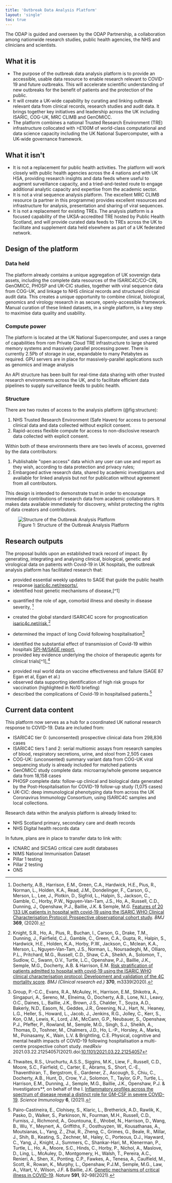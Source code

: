 ```yaml
---
title: 'Outbreak Data Analysis Platform'
layout: 'single'
toc: true
---
```


The ODAP is guided and overseen by the ODAP Partnership, a collaboration among nationwide research studies, public health agencies, the NHS and clinicians and scientists.

## What it is

- The purpose of the outbreak data analysis platform is to provide an accessible, usable data resource to enable research relevant to COVID-19 and future outbreaks. This will accelerate scientific understanding of new outbreaks for the benefit of patients and the protection of the public.
- It will create a UK-wide capability by curating and linking outbreak relevant data from clinical records, research studies and audit data. It brings together key initiatives and leadership across the UK including ISARIC, COG-UK, MRC CLIMB and GenOMICC. 
- The platform combines a national Trusted Research Environment (TRE) infrastructure collocated with >£100M of world-class computational and data science capacity including the UK National Supercomputer, with a UK-wide governance framework.


## What it isn't

- It is not a replacement for public health activities. The platform will work closely with public health agencies across the 4 nations and with UK HSA, providing research insights and data feeds where useful to augment surveillance capacity, and a tried-and-tested route to engage additional analytic capacity and expertise from the academic sector.
- It is not a viral sequence analysis platform. The excellent MRC CLIMB resource (a partner in this programme) provides excellent resources and infrastructure for analysis, presentation and sharing of viral sequences.
- It is not a replacement for existing TREs. The analysis platform is a focused capability of the UKSA-accredited TRE hosted by Public Health Scotland, and will provide curated data feeds to TREs across the UK to facilitate and supplement data held elsewhere as part of a UK federated network.


## Design of the platform

### Data held

The platform already contains a unique aggregation of UK sovereign data assets, including the complete data resources of the ISARIC4C/CO-CIN, GenOMICC, PHOSP and UK-CIC studies, together with viral sequence data from COG-UK, and linkage to NHS clinical records and structured clinical audit data. This creates a unique opportunity to combine clinical, biological, genomics and virology research in as secure, openly-accessible framework. Manual curation of these linked datasets, in a single platform, is a key step to maximise data quality and usability.

### Compute power

The platform is located at the UK National Supercomputer, and uses a range of capabilities from rom Private Cloud TRE infrastructure to large shared memory systems and massively parallel processing power. There is currently 2.5Pb of storage in use, expandable to many Petabytes as required. GPU servers are in place for massively-parallel applications such as genomics and image analysis

An API structure has been built for real-time data sharing with other trusted research environments across the UK, and to facilitate efficient data pipelines to supply surveillance feeds to public health.


### Structure

There are two routes of access to the analysis platform (@fig:structure):

1. NHS Trusted Research Environment (Safe Haven) for access to personal clinical data and data collected without explicit consent.
2. Rapid-access flexible compute for access to non-disclosive research data collected with explicit consent.

Within both of these environments there are two levels of access, governed by the data contributors:

1. Publishable "open access" data which any user can use and report as they wish, according to data protection and privacy rules;
2. Embargoed active research data, shared by academic investigators and available for linked analysis but not for publication without agreement from all contributors.

This design is intended to demonstrate trust in order to encourage immediate contributions of research data from academic collaborators. It makes data available immediately for discovery, whilst protecting the rights of data creators and contributors.

<figure>
<img src="/assets/images/i4c-analysis-platform-updated.png" alt="Structure of the Outbreak Analysis Platform">
<figcaption>Figure 1: Structure of the Outbreak Analysis Platform</figcaption>
</figure>

## Research outputs

The proposal builds upon an established track record of impact. By generating, integrating and analysing clinical, biological, genetic and virological data on patients with Covid-19 in UK hospitals, the outbreak analysis platform has facilitated research that:

- provided essential weekly updates to SAGE that guide the public health response [isaric4c.net/reports/](https://isaric4c.net/reports/), 
- identified host genetic mechanisms of disease,[^1]
[^6]: Pairo-Castineira, E., Clohisey, S., Klaric, L., Bretherick, A.D., Rawlik, K., Pasko, D., Walker, S., Parkinson, N., Fourman, M.H., Russell, C.D., Furniss, J., Richmond, A., Gountouna, E., Wrobel, N., Harrison, D., Wang, B., Wu, Y., Meynert, A., Griffiths, F., Oosthuyzen, W., Kousathanas, A., Moutsianas, L., Yang, Z., Zhai, R., Zheng, C., Grimes, G., Beale, R., Millar, J., Shih, B., Keating, S., Zechner, M., Haley, C., Porteous, D.J., Hayward, C., Yang, J., Knight, J., Summers, C., Shankar-Hari, M., Klenerman, P., Turtle, L., Ho, A., Moore, S.C., Hinds, C., Horby, P., Nichol, A., Maslove, D., Ling, L., McAuley, D., Montgomery, H., Walsh, T., Pereira, A.C., Renieri, A., Shen, X., Ponting, C.P., Fawkes, A., Tenesa, A., Caulfield, M., Scott, R., Rowan, K., Murphy, L., Openshaw, P.J.M., Semple, M.G., Law, A., Vitart, V., Wilson, J.F. & Baillie, J.K. [Genetic mechanisms of critical illness in COVID-19](https://doi.org/10.1038/s41586-020-03065-y). _Nature_ **591**, 92–98(2021).
- quantified the role of age, comorbid illness and obesity in disease severity, [^2] 
[^2]: Docherty, A.B., Harrison, E.M., Green, C.A., Hardwick, H.E., Pius, R., Norman, L., Holden, K.A., Read, J.M., Dondelinger, F., Carson, G., Merson, L., Lee, J., Plotkin, D., Sigfrid, L., Halpin, S., Jackson, C., Gamble, C., Horby, P.W., Nguyen-Van-Tam, J.S., Ho, A., Russell, C.D., Dunning, J., Openshaw, P.J., Baillie, J.K. & Semple, M.G. [Features of 20 133 UK patients in hospital with covid-19 using the ISARIC WHO Clinical Characterisation Protocol: Prospective observational cohort study](https://doi.org/ggw4nh). _BMJ_ **369**, (2020).
- created the global standard ISARIC4C score for prognostication [isaric4c.net/risk](isaric4c.net/risk),[^3] 
[^3]: Knight, S.R., Ho, A., Pius, R., Buchan, I., Carson, G., Drake, T.M., Dunning, J., Fairfield, C.J., Gamble, C., Green, C.A., Gupta, R., Halpin, S., Hardwick, H.E., Holden, K.A., Horby, P.W., Jackson, C., Mclean, K.A., Merson, L., Nguyen-Van-Tam, J.S., Norman, L., Noursadeghi, M., Olliaro, P.L., Pritchard, M.G., Russell, C.D., Shaw, C.A., Sheikh, A., Solomon, T., Sudlow, C., Swann, O.V., Turtle, L.C., Openshaw, P.J., Baillie, J.K., Semple, M.G., Docherty, A.B. & Harrison, E.M. [Risk stratification of patients admitted to hospital with covid-19 using the ISARIC WHO clinical characterisation protocol: Development and validation of the 4C mortality score](https://doi.org/10.1136/bmj.m3339). _BMJ (Clinical research ed.)_ **370**, m3339(2020).
- determined the impact of long Covid following hospitalisation[^4]
[^4]: Group, P.-C.C., Evans, R.A., McAuley, H., Harrison, E.M., Shikotra, A., Singapuri, A., Sereno, M., Elneima, O., Docherty, A.B., Lone, N.I., Leavy, O.C., Daines, L., Baillie, J.K., Brown, J.S., Chalder, T., Soyza, A.D., Bakerly, N.D., Easom, N., Geddes, J.R., Greening, N.J., Hart, N., Heaney, L.G., Heller, S., Howard, L., Jacob, J., Jenkins, R.G., Jolley, C., Kerr, S., Kon, O.M., Lewis, K., Lord, J.M., McCann, G.P., Neubauer, S., Openshaw, P.J., Pfeffer, P., Rowland, M., Semple, M.G., Singh, S.J., Sheikh, A., Thomas, D., Toshner, M., Chalmers, J.D., Ho, L.-P., Horsley, A., Marks, M., Poinasamy, K., Wain, L.V. & Brightling, C.E. Physical, cognitive and mental health impacts of COVID-19 following hospitalisation a multi-centre prospective cohort study. _medRxiv_ 2021.03.22.21254057(2021).doi:[10.1101/2021.03.22.21254057](https://doi.org/10.1101/2021.03.22.21254057)
- identified the substantial effect of transmission of Covid-19 within hospitals [SPI-M/SAGE report](https://assets.publishing.service.gov.uk/government/uploads/system/uploads/attachment_data/file/961210/S1056_Contribution_of_nosocomial_infections_to_the_first_wave.pdf),
- provided key evidence underlying the choice of therapeutic agents for clinical trials[^1],[^5]
[^5]: Thwaites, R.S., Uruchurtu, A.S.S., Siggins, M.K., Liew, F., Russell, C.D., Moore, S.C., Fairfield, C., Carter, E., Abrams, S., Short, C.-E., Thaventhiran, T., Bergstrom, E., Gardener, Z., Ascough, S., Chiu, C., Docherty, A.B., Hunt, D., Crow, Y.J., Solomon, T., Taylor, G.P., Turtle, L., Harrison, E.M., Dunning, J., Semple, M.G., Baillie, J.K., Openshaw, P.J. & Investigators**, on behalf of the I. [Inflammatory profiles across the spectrum of disease reveal a distinct role for GM-CSF in severe COVID-19](https://doi.org/10.1126/sciimmunol.abg9873). _Science Immunology_ **6**, (2021).
- provided real world data on vaccine effectiveness and failure (SAGE 87 Egan et al,  Egan et al.) 
- observed data supporting identification of high risk groups for vaccination (highlighted in No10 briefing)
- described the complications of Covid-19 in hospitalised patients.[^6]
[^6]: Drake, T.M., Riad, A.M., Fairfield, C.J., Egan, C., Knight, S.R., Pius, R., Hardwick, H.E., Norman, L., Shaw, C.A., McLean, K.A., Thompson, A.A.R., Ho, A., Swann, O.V., Sullivan, M., Soares, F., Holden, K.A., Merson, L., Plotkin, D., Sigfrid, L., Silva, T.I. de, Girvan, M., Jackson, C., Russell, C.D., Dunning, J., Solomon, T., Carson, G., Olliaro, P., Nguyen-Van-Tam, J.S., Turtle, L., Docherty, A.B., Openshaw, P.J., Baillie, J.K., Harrison, E.M., Semple, M.G., Baillie, J.K., Semple, M.G., Openshaw, P.J., Carson, G., Alex, B., Bach, B., Barclay, W.S., Bogaert, D., Chand, M., Cooke, G.S., Docherty, A.B., Dunning, J., Filipe, A. da S., Fletcher, T., Green, C.A., Harrison, E.M., Hiscox, J.A., Ho, A.Y., Horby, P.W., Ijaz, S., Khoo, S., Klenerman, P., Law, A., Lim, W.S., Mentzer, A.J., Merson, L., Meynert, A.M., Noursadeghi, M., Moore, S.C., Palmarini, M., Paxton, W.A., Pollakis, G., Price, N., Rambaut, A., Robertson, D.L., Russell, C.D., Sancho-Shimizu, V., Scott, J.T., Silva, T. de, Sigfrid, L., Solomon, T., Sriskandan, S., Stuart, D., Summers, C., Tedder, R.S., Thomson, E.C., Thompson, A.R., Thwaites, R.S., Turtle, L.C., Gupta, R.K., Palmieri, C., Swann, O.V., Zambon, M., Dumas, M.-E., Griffin, J., Takats, Z., Chechi, K., Andrikopoulos, P., Osagie, A., Olanipekun, M., Liggi, S., Lewis, M., Correia, G. dos S., Sands, C., Takis, P., Maslen, L., Hardwick, H., Donohue, C., Griffiths, F., Oosthuyzen, W., Norman, L., Pius, R., Drake, T.M., Fairfield, C.J., Knight, S.R., Mclean, K.A., Murphy, D., Shaw, C.A., Dalton, J., Girvan, M., Saviciute, E., Roberts, S., Harrison, J., Marsh, L., Connor, M., Halpin, S., Jackson, C., Gamble, C., Plotkin, D., Lee, J., Leeming, G., Law, A., Wham, M., Clohisey, S., Hendry, R., Scott-Brown, J., Greenhalf, W., Shaw, V., McDonald, S.E., Keating, S., Ahmed, K.A., Armstrong, J.A., Ashworth, M., Asiimwe, I.G., Bakshi, S., Barlow, S.L., Booth, L., Brennan, B., Bullock, K., Catterall, B.W., Clark, J.J., Clarke, E.A., Cole, S., Cooper, L., Cox, H., Davis, C., Dincarslan, O., Dunn, C., Dyer, P., Elliott, A., Evans, A., Finch, L., Fisher, L.W., Foster, T., Garcia-Dorival, I., Greenhalf, W., Gunning, P., Hartley, C., Jensen, R.L., Jones, C.B., Jones, T.R., Khandaker, S., King, K., Kiy, R.T., Koukorava, C., Lake, A., Lant, S., Latawiec, D., Lavelle-Langham, L., Lefteri, D., Lett, L., Livoti, L.A., Mancini, M., McDonald, S., McEvoy, L., McLauchlan, J., Metelmann, S., Miah, N.S., Middleton, J., Mitchell, J., Moore, S.C., Murphy, E.G., Penrice-Randal, R., Pilgrim, J., Prince, T., Reynolds, W., Ridley, P.M., Sales, D., Shaw, V.E., Shears, R.K., Small, B., Subramaniam, K.S., Szemiel, A., Taggart, A., Tanianis-Hughes, J., Thomas, J., Trochu, E., Tonder, L. van, Wilcock, E., Zhang, J.E., Flaherty, L., Maziere, N., Cass, E., Carracedo, A.D., Carlucci, N., Holmes, A., Massey, H., Murphy, L., Wrobel, N., McCafferty, S., Morrice, K., MacLean, A., Adeniji, K., Agranoff, D., Agwuh, K., Ail, D., Aldera, E.L., Alegria, A., Angus, B., Ashish, A., Atkinson, D., Bari, S., Barlow, G., Barnass, S., Barrett, N., Bassford, C., Basude, S., Baxter, D., Beadsworth, M., Bernatoniene, J., Berridge, J., Best, N., Bothma, P., Chadwick, D., Brittain-Long, R., Bulteel, N., Burden, T., Burtenshaw, A., Caruth, V., Chadwick, D., Chambler, D., Chee, N., Child, J., Chukkambotla, S., Clark, T., Collini, P., Cosgrove, C., Cupitt, J., Cutino-Moguel, M.-T., Dark, P., Dawson, C., Dervisevic, S., Donnison, P., Douthwaite, S., Drummond, A., DuRand, I., Dushianthan, A., Dyer, T., Evans, C., Eziefula, C., Fegan, C., Finn, A., Fullerton, D., Garg, S., Garg, S., Garg, A., Gkrania-Klotsas, E., Godden, J., Goldsmith, A., Graham, C., Hardy, E., Hartshorn, S., Harvey, D., Havalda, P., Hawcutt, D.B., Hobrok, M., Hodgson, L., Hormis, A., Jacobs, M., Jain, S., Jennings, P., Kaliappan, A., Kasipandian, V., Kegg, S., Kelsey, M., Kendall, J., Kerrison, C., Kerslake, I., Koch, O., Koduri, G., Koshy, G., Laha, S., Laird, S., Larkin, S., Leiner, T., Lillie, P., Limb, J., Linnett, V., Little, J., Lyttle, M., MacMahon, M., MacNaughton, E., Mankregod, R., Masson, H., Matovu, E., McCullough, K., McEwen, R., Meda, M., Mills, G., Minton, J., Mirfenderesky, M., Mohandas, K., Mok, Q., Moon, J., Moore, E., Morgan, P., Morris, C., Mortimore, K., Moses, S., Mpenge, M., Mulla, R., Murphy, M., Nagel, M., Nagarajan, T., Nelson, M., Norris, L., O’Shea, M.K., Otahal, I., Ostermann, M., Pais, M., Palmieri, C., Panchatsharam, S., Papakonstantinou, D., Paraiso, H., Patel, B., Pattison, N., Pepperell, J., Peters, M., Phull, M., Pintus, S., Pooni, J.S., Post, F., Price, D., Prout, R., Rae, N., Reschreiter, H., Reynolds, T., Richardson, N., Roberts, M., Roberts, D., Rose, A., Rousseau, G., Ryan, B., Saluja, T., Shah, A., Shanmuga, P., Sharma, A., Shawcross, A., Sizer, J., Shankar-Hari, M., Smith, R., Snelson, C., Spittle, N., Staines, N., Stambach, T., Stewart, R., Subudhi, P., Szakmany, T., Tatham, K., Thomas, J., Thompson, C., Thompson, R., Tridente, A., Tupper-Carey, D., Twagira, M., Vallotton, N., Vancheeswaran, R., Vincent-Smith, L., Visuvanathan, S., Vuylsteke, A., Waddy, S., Wake, R., Walden, A., Welters, I., Whitehouse, T., Whittaker, P., Whittington, A., Papineni, P., Wijesinghe, M., Williams, M., Wilson, L., Sarah, S., Winchester, S., Wiselka, M., Wolverson, A., Wootton, D.G., Workman, A., Yates, B. & Young, P. [Characterisation of in-hospital complications associated with COVID-19 using the ISARIC WHO Clinical Characterisation Protocol UK: A prospective, multicentre cohort study](https://doi.org/10.1016/S0140-6736(21)00799-6). _The Lancet_ **398**, 223–237(2021).

## Current data content

This platform now serves as a hub for a coordinated UK national research response to COVID-19. Data are included from:

- ISARIC4C tier 0: (unconsented) prospective clinical data from 298,836 cases
- ISARIC4C tiers 1 and 2: serial multiomic assays from research samples of blood, respiratory secretions, urine, and stool from 2,505 cases
- COG-UK: (unconsented) summary variant data from COG-UK viral sequencing study is already included for matched patients
- GenOMICC study complete data: microarray/whole genome sequence data from 18,158 cases
- PHOSP complete data: follow-up clinical and biological data generated by the Post-Hospitalisation for COVID-19 follow-up study (1,075 cases)
- UK-CIC: deep immunological phenotyping data from across the UK Coronavirus Immunology Consortium, using ISARIC4C samples and local collections.

Research data within the analysis platform is already linked to:

- NHS Scotland primary, secondary care and death records
- NHS Digital health records data

In future, plans are in place to transfer data to link with:

- ICNARC and SICSAG critical care audit databases
- NIMS National Immunisation Dataset
- Pillar 1 testing
- Pillar 2 testing
- ONS
